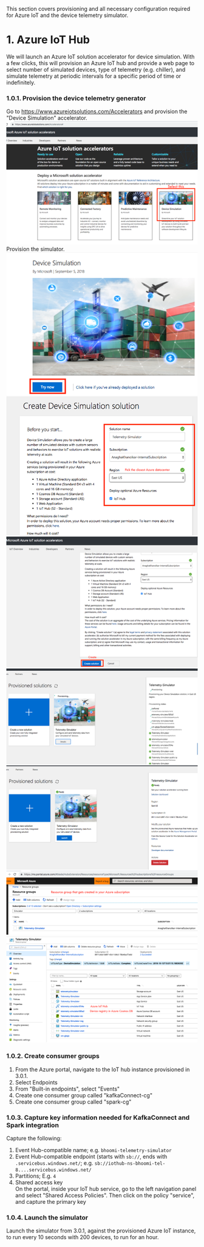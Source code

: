 This section covers provisioning and all necessary configuration required for Azure IoT and the device telemetry simulator.

# 1. Azure IoT Hub
We will launch an Azure IoT solution accelerator for device simulation.  With a few clicks, this will provision an Azure IoT hub and provide a web page to select number of simulated devices, type of telemetry (e.g. chiller), and simulate telemetry at periodic intervals for a specific period of time or indefinitely.

### 1.0.1. Provision the device telemetry generator 
Go to https://www.azureiotsolutions.com/Accelerators and provision the "Device Simulation" accelerator.
![Go to the solution acccelerator page](../images/Simulator1.png)
Provision the simulator.
![Provision the simulator](../images/Simulator2.png)
![Select your subscription](../images/Simulator3.png)
![Provision the simulator](../images/Simulator4.png)
![Provision the simulator](../images/Simulator5.png)
![Provision the simulator](../images/Simulator6.png)
![Provision the simulator](../images/Simulator7.png)
![Provision the simulator](../images/Simulator8.png)

### 1.0.2. Create consumer groups
1.  From the Azure portal, navigate to the IoT hub instance provisioned in 3.0.1.<BR>
2.  Select Endpoints<BR>
3.  From "Built-in endpoints", select "Events"<BR>
4.  Create one consumer group called "kafkaConnect-cg"<BR>
5.  Create one consumer group called "spark-cg"<BR>

### 1.0.3. Capture key information needed for KafkaConnect and Spark integration
Capture the following:<br>
1. Event Hub-compatible name; e.g. ```bhoomi-telemetry-simulator```
2. Event Hub-compatible endpoint (starts with ```sb://```, ends with ```.servicebus.windows.net/```; e.g. ```sb://iothub-ns-bhoomi-tel-8....servicebus.windows.net/```
3. Partitions; E.g. ```4```
4. Shared access key<br>
On the portal, inside your IoT hub service, go to the left navigation panel and select "Shared Access Policies".  Then click on the policy "service", and capture the primary key

### 1.0.4. Launch the simulator
Launch the simulator from 3.0.1, against the provisioned Azure IoT instance, to run every 10 seconds with 200 devices, to run for an hour.
